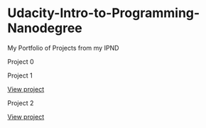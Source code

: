 # Udacity-Intro-to-Programming-Nanodegree
My Portfolio of Projects from my IPND

Project 0

Project 1

[View project](https://thalrion.github.io/)

Project 2

[View project](https://trinket.io/python/cce59a9364)
